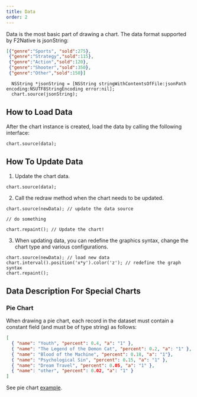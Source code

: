 ```yaml
---
title: Data
order: 2
---
```


Data is the most basic part of drawing a chart. The data format supported by F2Native is jsonString:

```` json
[{"genre":"Sports", "sold":275},
 {"genre":"Strategy","sold":115},
 {"genre":"Action","sold":120},
 {"genre":"Shooter","sold":350},
 {"genre":"Other","sold":150}]
````


```` obj-c
  NSString *jsonString = [NSString stringWithContentsOfFile:jsonPath encoding:NSUTF8StringEncoding error:nil];
  chart.source(jsonString);
````

## How to Load Data

After the chart instance is created, load the data by calling the following interface:

````
chart.source(data);
````

## How To Update Data


1. Update the chart data.

````
chart.source(data);
````

2. Call the redraw method when the chart needs to be updated.

````
chart.source(newData); // update the data source

// do something

chart.repaint(); // Update the chart!
````

3. When updating data, you can redefine the graphics syntax, change the chart type and various configurations.

````
chart.source(newData); // load new data
chart.interval().position('x*y').color('z'); // redefine the graph syntax
chart.repaint();
````

## Data Description For Special Charts

### Pie Chart

When drawing a pie chart, each record in the dataset must contain a constant field (and must be of type string) as follows:

````json
[
  { "name": "Youth", "percent": 0.4, "a": "1" },
  { "name": "The Legend of the Demon Cat", "percent": 0.2, "a": "1" },
  { "name": "Blood of the Machine", "percent": 0.18, "a": "1"},
  { "name": "Psychological Sin", "percent": 0.15, "a": "1" },
  { "name": "Dream Travel", "percent": 0.05, "a": "1" },
  { "name": "other", "percent": 0.02, "a": "1" }
]
````

See pie chart [example](/zh/examples/pie/basic).